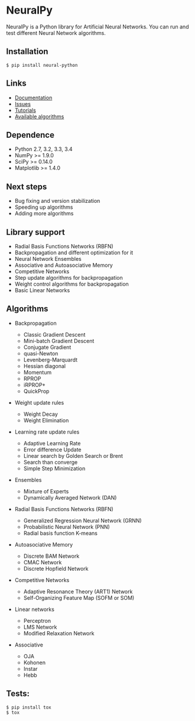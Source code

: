 # NeuralPy

NeuralPy is a Python library for Artificial Neural Networks.
You can run and test different Neural Network algorithms.

## Installation

```
$ pip install neural-python
```

## Links

* [Documentation](http://neuralpy.com)
* [Issues](https://github.com/itdxer/neuralpy/issues)
* [Tutorials](http://neuralpy.com/archive.html)
* [Available algorithms](http://neuralpy.com/docs/algorithms.html)

## Dependence

* Python 2.7, 3.2, 3.3, 3.4
* NumPy >= 1.9.0
* SciPy >= 0.14.0
* Matplotlib >= 1.4.0

## Next steps

* Bug fixing and version stabilization
* Speeding up algorithms
* Adding more algorithms

## Library support

* Radial Basis Functions Networks (RBFN)
* Backpropagation and different optimization for it
* Neural Network Ensembles
* Associative and Autoasociative Memory
* Competitive Networks
* Step update algorithms for backpropagation
* Weight control algorithms for backpropagation
* Basic Linear Networks

## Algorithms

* Backpropagation

  * Classic Gradient Descent
  * Mini-batch Gradient Descent
  * Conjugate Gradient
  * quasi-Newton
  * Levenberg-Marquardt
  * Hessian diagonal
  * Momentum
  * RPROP
  * iRPROP+
  * QuickProp

* Weight update rules

  * Weight Decay
  * Weight Elimination

* Learning rate update rules

  * Adaptive Learning Rate
  * Error difference Update
  * Linear search by Golden Search or Brent
  * Search than converge
  * Simple Step Minimization

* Ensembles

  * Mixture of Experts
  * Dynamically Averaged Network (DAN)

* Radial Basis Functions Networks (RBFN)

  * Generalized Regression Neural Network (GRNN)
  * Probabilistic Neural Network (PNN)
  * Radial basis function K-means

* Autoasociative Memory

  * Discrete BAM Network
  * CMAC Network
  * Discrete Hopfield Network

* Competitive Networks

  * Adaptive Resonance Theory (ART1) Network
  * Self-Organizing Feature Map (SOFM or SOM)

* Linear networks

  * Perceptron
  * LMS Network
  * Modified Relaxation Network

* Associative

  * OJA
  * Kohonen
  * Instar
  * Hebb

## Tests:

```
$ pip install tox
$ tox
```
